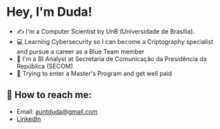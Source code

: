 # Hey, I'm Duda!

- ✍ I'm a Computer Scientist by UnB (Universidade de Brasília).
- :computer: Learning Cybersecurity so I can become a Criptography specialist and pursue a career as a Blue Team member
- :construction_worker: I'm a BI Analyst at Secretaria de Comunicação da Presidência da República (SECOM)
- :pencil: Trying to enter a Master's Program and get well paid

## :mag_right: How to reach me: 

- Email: auntduda@gmail.com
- [LinkedIn](https://www.linkedin.com/in/dev-cs-maria-eduarda/)
